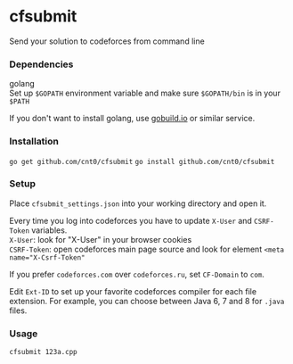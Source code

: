 cfsubmit
========

Send your solution to codeforces from command line

### Dependencies ###
golang  
Set up ```$GOPATH``` environment variable and make sure ```$GOPATH/bin``` is in your ```$PATH```  

If you don't want to install golang, use [gobuild.io](http://gobuild.io/) or similar service.

### Installation ###
```go get github.com/cnt0/cfsubmit```
```go install github.com/cnt0/cfsubmit```

### Setup ###
Place ```cfsubmit_settings.json``` into your working directory and open it.

Every time you log into codeforces you have to update ```X-User``` and ```CSRF-Token``` variables.  
```X-User```: look for "X-User" in your browser cookies  
```CSRF-Token```: open codeforces main page source and look for element ```<meta name="X-Csrf-Token"```  

If you prefer ```codeforces.com``` over ```codeforces.ru```, set ```CF-Domain``` to ```com```.  
  
Edit ```Ext-ID``` to set up your favorite codeforces compiler for each file extension. For example, you can choose between Java 6, 7 and 8 for ```.java``` files.

### Usage ###
```cfsubmit 123a.cpp```
